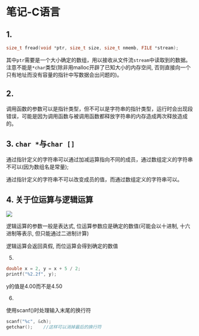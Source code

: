 # 笔记-C语言

## 1. 

```c
size_t fread(void *ptr, size_t size, size_t nmemb, FILE *stream);
```

其中`ptr`需要是一个大小确定的数组，用以接收从文件流`stream`中读取到的数据。注意不能是`*char`类型(除非用malloc开辟了已知大小的内存空间, 否则直接向一个只有地址而没有容量的指针中写数据会出问题的)。

## 2.

调用函数的参数可以是指针类型，但不可以是字符串的指针类型，运行时会出现段错误，可能是因为调用函数与被调用函数都释放字符串的内存造成两次释放造成的。

## 3. `char *`与`char []`

通过指针定义的字符串可以通过加减运算指向不同的成员，通过数组定义的字符串不可以(因为数组名是常量);

通过指针定义的字符串不可以改变成员的值，而通过数组定义的字符串可以。

## 4. 关于位运算与逻辑运算

![](https://gitee.com/generals-space/gitimg/raw/master/e55aee31858e744b27f76fb6e57a3e80.png)

逻辑运算的参数一般是表达式, 位运算参数应是确定的数值(可能会以十进制, 十六进制等表示, 但只能通过二进制计算)

逻辑运算会返回真假, 而位运算会得到确定的数值

5.

```c
double x = 2, y = x + 5 / 2;
printf("%2.2f", y);
```

y的值是4.00而不是4.50

6.

使用scanf()时处理输入末尾的换行符

```c
scanf("%c", &ch);
getchar();    //这样可以消掉最后的换行符
```
